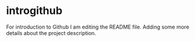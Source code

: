 # introgithub
For introduction to Github 
I am editing the README file. Adding some more details about the project description.

